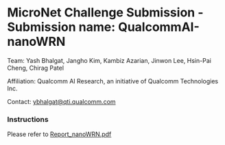 # MicroNet Challenge Submission - Submission name: QualcommAI-nanoWRN
Team: Yash Bhalgat, Jangho Kim, Kambiz Azarian, Jinwon Lee, Hsin-Pai Cheng, Chirag Patel

Affiliation: Qualcomm AI Research, an initiative of Qualcomm Technologies Inc.

Contact: ybhalgat@qti.qualcomm.com

### Instructions
Please refer to [Report_nanoWRN.pdf](Report_nanoWRN.pdf)
